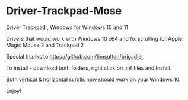 # Driver-Trackpad-Mose
 Driver Trackpad , Windows for Windows 10 and 11

Drivers that would work with Windows 10 x64 and fix scrolling for Apple Magic Mouse 2 and Trackpad 2

Special thanks to https://github.com/timsutton/brigadier

To install - download both folders, right click on .inf files and Install.

Both vertical & horizontal scrolls now should work on your Windows 10.

Enjoy!
